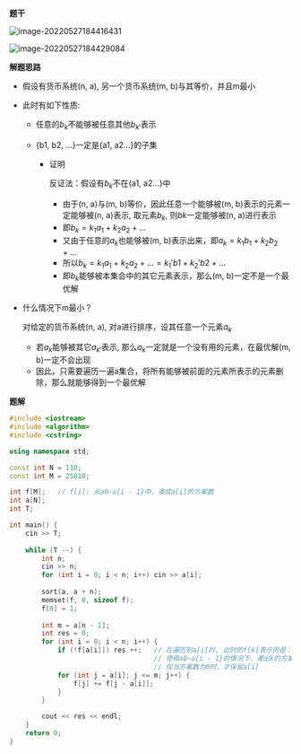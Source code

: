 **题干**

![image-20220527184416431](http://www.cdn.liver0377.xyz/typora/202205271844502.png)

![image-20220527184429084](http://www.cdn.liver0377.xyz/typora/202205271844129.png)



**解题思路**

- 假设有货币系统(n, a), 另一个货币系统(m, b)与其等价，并且m最小

- 此时有如下性质:

  - 任意的$b_k$不能够被任意其他$b_{k'}$表示

  - {b1, b2, ...}一定是{a1, a2...}的子集

    - 证明

      反证法：假设有$b_k$不在{a1, a2...}中

      - 由于(n, a)与(m, b)等价，因此任意一个能够被(m, b)表示的元素一定能够被(n, a)表示, 取元素$b_k$, 则$bk$一定能够被(n, a)进行表示
      - 即$b_k = k_1a_1 + k_2a_2 +...$
      - 又由于任意的$a_k$也能够被(m, b)表示出来，即$a_k = k_1b_1 + k_2b_2+...$
      - 所以$b_k = k_1a_1 + k_2a_2 +... = k_1'b1 + k_2'b2 + ...$
      - 即$b_k$能够被本集合中的其它元素表示，那么(m, b)一定不是一个最优解 

- 什么情况下m最小？

  对给定的货币系统(n, a), 对a进行排序，设其任意一个元素$a_k$

  - 若$a_k$能够被其它$a_{k'}$表示, 那么$a_k$一定就是一个没有用的元素，在最优解(m, b)一定不会出现
  - 因此，只需要遍历一遍a集合，将所有能够被前面的元素所表示的元素删除，那么就能够得到一个最优解



**题解**

```cpp
#include <iostream>
#include <algorithm>
#include <cstring>

using namespace std;

const int N = 110;
const int M = 25010;

int f[M];   // f[i]: 从a0~a{i - 1}中，凑成a[i]的方案数
int a[N];
int T;

int main() {
    cin >> T;
    
    while (T --) {
        int n;
        cin >> n;
        for (int i = 0; i < n; i++) cin >> a[i];
        
        sort(a, a + n);
        memset(f, 0, sizeof f);
        f[0] = 1;
        
        int m = a[n - 1];
        int res = 0;
        for (int i = 0; i < n; i++) {
            if (!f[a[i]]) res ++;   // 在遍历到a[i]时, 此时的f[k]表示的是：
                                    // 使用a0~a{i - 1}的情况下，凑出k的方案数, 0 <= k <= m
                                    // 仅当方案数为0时，才保留a[i]
            for (int j = a[i]; j <= m; j++) {
                f[j] += f[j - a[i]];
            }
        }

        cout << res << endl;
    }
    return 0;
}
```

